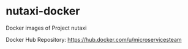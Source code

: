 # nutaxi-docker
Docker images of Project nutaxi

Docker Hub Repository: https://hub.docker.com/u/microservicesteam
